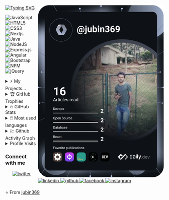 <!--
### Hi there, I'm Jubin 👋
 -->

<a href="https://app.daily.dev/jubin369"><img align="right" src="https://github.com/jubin369/jubin369/blob/main/devcard.svg" width="400" alt="JuBin Ayoob's Dev Card"/></a>

[![Typing SVG](https://readme-typing-svg.herokuapp.com/?lines=Hi+there,+I'm+Jubin+👋;Find+about+my+works+here...&color=8EB6E1&multiline=true&height=70)](https://git.io/typing-svg)

![JavaScript](https://img.shields.io/badge/javascript-%23323330.svg?style=for-the-badge&logo=javascript&logoColor=%23F7DF1E) ![HTML5](https://img.shields.io/badge/html5-%23E34F26.svg?style=for-the-badge&logo=html5&logoColor=white) ![CSS3](https://img.shields.io/badge/css3-%231572B6.svg?style=for-the-badge&logo=css3&logoColor=white) ![Nextjs](https://img.shields.io/badge/nextjs-%23323330.svg?style=for-the-badge&logo=nextjs&logoColor=%23F7DF1E) ![Java](https://img.shields.io/badge/java-%23ED8B00.svg?style=for-the-badge&logo=java&logoColor=white) ![NodeJS](https://img.shields.io/badge/node.js-%2343853D.svg?style=for-the-badge&logo=node.js&logoColor=white)
![Express.js](https://img.shields.io/badge/express.js-%23404d59.svg?style=for-the-badge&logo=express&logoColor=%2361DAFB)![Angular](https://img.shields.io/badge/angular-%23DD0031.svg?style=for-the-badge&logo=angular&logoColor=white)![Bootstrap](https://img.shields.io/badge/bootstrap-%23563D7C.svg?style=for-the-badge&logo=bootstrap&logoColor=white)![NPM](https://img.shields.io/badge/NPM-%23000000.svg?style=for-the-badge&logo=npm&logoColor=white)![jQuery](https://img.shields.io/badge/jquery-%230769AD.svg?style=for-the-badge&logo=jquery&logoColor=white)

 <details>
  <summary>⚡ My Projects...</summary>
  <br>

- <a href="https://github.com/Jubin369/NodeJs-To-do-list" target="_blank"> Nodejs ToDoList</a>
- <a href="https://github.com/Jubin369/Memory-Game" target="_blank"> Nodejs,Jquery Memory game</a>
- <a href="https://github.com/Jubin369/Chess-Game" target="_blank"> Nodejs,Jquery Chess game</a>
- <a href="https://github.com/Jubin369/React-IPL-Player-Detail" target="_blank"> Reactjs IPL player data project</a>
- <a href="https://github.com/Jubin369/NodeJs-IPL-graph-data-project" target="_blank"> Nodejs IPL graph data project</a>
- <a href="https://github.com/Jubin369/SimpleCalculatorAndroid" target="_blank"> Android Calculater</a>
- <a href="https://github.com/Jubin369/Jubin_IPL_Project" target="_blank"> Node to json IPL Data project </a>
- <a href="https://github.com/Jubin369/Cracker-Rank" target="_blank"> Reactjs Cracker-Rank (group project) </a>
</details>

<!-- **Jubin369/Jubin369** is a ✨ _special_ ✨ repository because its `README.md` (this file) appears on your GitHub profile.

Here are some ideas to get you started:

- 🔭 I’m currently working on ...
- 🌱 I’m currently learning ...
- 👯 I’m looking to collaborate on ...
- 🤔 I’m looking for help with ...
- 💬 Ask me about ...
- 📫 How to reach me: ...
- 😄 Pronouns: ...
- ⚡ Fun fact: ...
 -->

 <details>
  <summary>🏆 GitHub Trophies</summary>
  <br>
 
 [![trophy](https://github-profile-trophy.vercel.app/?username=jubin369&column=4&no-frame=true)](https://github.com/ryo-ma/github-profile-trophy)

 </details>
 
<details>
  <summary>🔥 GitHub Stats</summary>
  <br>
 
[![Jubin's github stats](https://github-readme-stats.vercel.app/api?username=jubin369&count_private=true&show_icons=true&theme=radical&hide_rank=false)](https://github.com/anuraghazra/github-readme-stats)
 
</details>

<details>
  <summary>🖱️ Most used languages</summary>
  <br>
 
[![Top Langs](https://github-readme-stats.vercel.app/api/top-langs/?username=jubin369)](https://github.com/anuraghazra/github-readme-stats)
 
</details>

<details>
  <summary>💹 Github Activity Graph</summary>
  <br>
 
![Jubin's github activity graph](https://activity-graph.herokuapp.com/graph?username=jubin369&theme=dracula)
 
</details>

<details>
  <summary>Profile Visits</summary>
  <br>

![Visitor Count](https://profile-counter.glitch.me/jubin369/count.svg)

</details>

### Connect with me

<div align="center">
<a href="https://twitter.com/jubin369" target="_blank">
<img src=https://img.shields.io/badge/jubin-%231DA1F2.svg?style=for-the-badge&logo=Twitter&logoColor=white alt=twitter style="margin-bottom: 5px;" />
</a>
<a href="https://www.linkedin.com/in/jubin-ayoob/" target="_blank">
<img src=https://img.shields.io/badge/linkedin-%231E77B5.svg?&style=for-the-badge&logo=linkedin&logoColor=white alt=linkedin style="margin-bottom: 5px;" />
</a>  
<a href="https://github.com/Jubin369" target="_blank">
<img src=https://img.shields.io/badge/github-%2324292e.svg?&style=for-the-badge&logo=github&logoColor=white alt=github style="margin-bottom: 5px;" />
</a>
<a href="https://www.facebook.com/JuBin.Ayoob369" target="_blank">
<img src=https://img.shields.io/badge/facebook-%232E87FB.svg?&style=for-the-badge&logo=facebook&logoColor=white alt=facebook style="margin-bottom: 5px;" />
</a>
<a href="https://www.instagram.com/jubin_ayoob/" target="_blank">
<img src=https://img.shields.io/badge/instagram-%23000000.svg?&style=for-the-badge&logo=instagram&logoColor=white alt=instagram style="margin-bottom: 5px;" />
</a>
</div>

⭐️ From [jubin369](https://github.com/jubin369)
